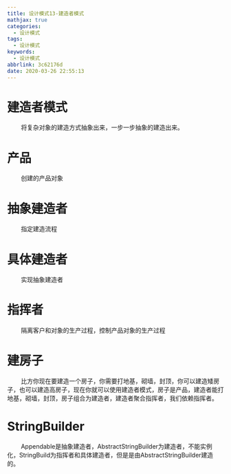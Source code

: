 ```yaml
---
title: 设计模式13-建造者模式
mathjax: true
categories:
  - 设计模式
tags:
  - 设计模式
keywords:
  - 设计模式
abbrlink: 3c62176d
date: 2020-03-26 22:55:13
---
```


# 建造者模式
&emsp;&emsp; 将复杂对象的建造方式抽象出来，一步一步抽象的建造出来。

# 产品
&emsp;&emsp; 创建的产品对象

# 抽象建造者
&emsp;&emsp; 指定建造流程

# 具体建造者
&emsp;&emsp; 实现抽象建造者

# 指挥者
&emsp;&emsp; 隔离客户和对象的生产过程，控制产品对象的生产过程

# 建房子
&emsp;&emsp; 比方你现在要建造一个房子，你需要打地基，砌墙，封顶，你可以建造矮房子，也可以建造高房子，现在你就可以使用建造者模式，房子是产品，建造者能打地基，砌墙，封顶，房子组合为建造者，建造者聚合指挥者，我们依赖指挥者。

# StringBuilder
&emsp;&emsp; Appendable是抽象建造者，AbstractStringBuilder为建造者，不能实例化，StringBuild为指挥者和具体建造者，但是是由AbstractStringBuilder建造的。



